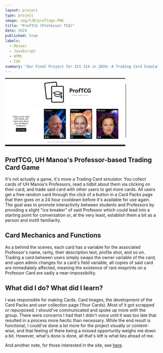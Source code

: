 ```yaml
---
layout: project
type: project
image: img/SJB/proflogo.PNG
title: "ProfTCG (Professor TCG)"
date: 2024
published: true
labels:
  - Meteor
  - JavaScript
  - HTML
  - CSS
summary: "Our Final Project for ICS 314 in 2024: A Trading Card Simulator."
---
```


<div class="text-center p-4">
  <img width="400px" src="../img/SJB/proftcg-home.png" class="img-thumbnail" >
</div>

## ProfTCG, UH Manoa's Professor-based Trading Card Game
It's not actually a game, it's more a Trading Card simulator. You collect cards of UH Manoa's Professors, read a tidbit about them via clicking on their card, and trade said card with other users to get more cards. All users get a free random card through the click of a button in a Card Packs page that then goes on a 24 hour cooldown before it's available for use again. The goal was to promote interactivity between students and Professors by providing a slight "ice breaker" of said Professor which could lead into a starting point for conversation or, at the very least, establish them a bit as a person and instill familiarity.

## Card Mechanics and Functions
As a behind the scenes, each card has a variable for the associated Professor's name, rarity, their description text, profile shot, and so on. Trading a card between users simply swaps the owner variable of the card, and upon admin changes for a card's field variable, all copies of said card are immediately affected, meaning the existence of rare misprints on a Professor Card are sadly a near-impossibility.

## What did I do? What did I learn?
I was responsible for making Cards. Card Images, the development of the Card Packs and user collection page (Your Cards). Most of it got scrapped or repurposed. I should've communicated and spoke up more with the group. There were concerns I had that I didn't voice until it was too late that resulted in a process more hectic than necessary. While the end result is functional, I could've done a lot more for the project visually or content-wise, and that feeling of there being a missed opportunity weighs me down a bit. However, what's done is done, all that's left is what lies ahead of me.

And another note, for those interested in the site, see [here](https://github.com/ProfTCG/proftcg.github.io).
